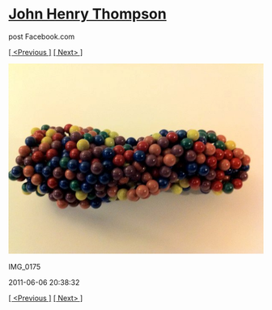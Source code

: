 # [John Henry Thompson](../README.md)
post Facebook.com

[[ <Previous ]](2011-06-06-4.md) [[ Next> ]](2011-06-05-1.md)

[![](../media/2011-06-06/Magnetic-Balls-IMG_0175.jpg)](../README.md)

IMG_0175

2011-06-06 20:38:32

[[ <Previous ]](2011-06-06-4.md) [[ Next> ]](2011-06-05-1.md)